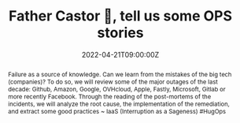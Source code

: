 ---
title: Father Castor 🐻, tell us some OPS stories

event: Devoxx FR 2022
event_url: https://devoxx.fr/

location: Paris (Palais des Congrès)
address:
  street: 2 Place de la Porte Maillot
  city: Paris
  region: Ile-De-France
  postcode: '75017'
  country: France

summary: Following the latest IT incidents? What can we learn?
abstract: "Failure as a source of knowledge. Can we learn from the mistakes of the big tech (companies)?
To do so, we will review some of the major outages of the last decade: Github, Amazon, Google, OVHcloud, Apple, Fastly, Microsoft, Gitlab or more recently Facebook. Through the reading of the post-mortems of the incidents, we will analyze the root cause, the implementation of the remediation, and extract some good practices

~ IaaS (Interruption as a Sageness) #HugOps"

date: "2022-04-21T09:00:00Z"
date_end: "2022-04-22T18:00:00Z"
all_day: false

publishDate: "2022-02-08T00:00:00Z"

authors: [David Aparicio]
tags: [Cloud, SRE, DevoxxFR]

featured: false

image:
  caption: 'Image credit: [**Devoxx FR 2022**](https://devoxx.fr/)'
  focal_point: Right

links:
- icon: binoculars
  icon_pack: fas
  name: Description
  url: https://cfp.devoxx.fr/2022/talk/BJV-2519
- icon: comments
  icon_pack: fas
  name: Feedback
  url: https://s.42l.fr/devoxxcastor
url_code: ""
url_pdf: ""
url_slides: "talks/DevoxxFR2022_PereCastor.pdf"
url_video: ""

slides: ""
projects: []
---